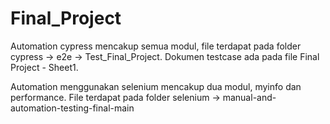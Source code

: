 # Final_Project
Automation cypress mencakup semua modul, file terdapat pada folder cypress -> e2e -> Test_Final_Project. Dokumen testcase ada pada file Final Project - Sheet1.

Automation menggunakan selenium mencakup dua modul, myinfo dan performance. File terdapat pada folder selenium -> manual-and-automation-testing-final-main 
